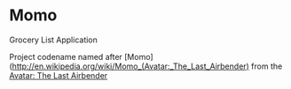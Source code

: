 Momo
====

Grocery List Application

Project codename named after [Momo](http://en.wikipedia.org/wiki/Momo_(Avatar:_The_Last_Airbender) from the [Avatar: The Last Airbender](http://en.wikipedia.org/wiki/Avatar:_The_Last_Airbender)
